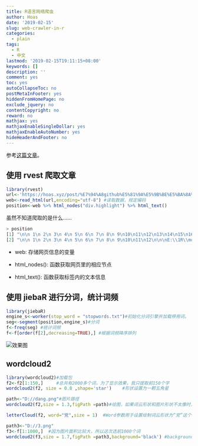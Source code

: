 ```yaml
---
title: R语言网络爬虫
author: Hoas
date: '2019-02-15'
slug: web-crawler-in-r
categories:
  - plain
tags:
  - R
  - 中文
lastmod: '2019-02-15T19:11:15+08:00'
keywords: []
description: ''
comment: yes
toc: yes
autoCollapseToc: no
postMetaInFooter: yes
hiddenFromHomePage: no
exclude_jquery: no
contentCopyright: no
reward: no
mathjax: yes
mathjaxEnableSingleDollar: yes
mathjaxEnableAutoNumber: yes
hideHeaderAndFooter: no
---
```

参考[这篇文章](https://mp.weixin.qq.com/s?__biz=MzIwNjU2NDcyMg==&mid=2247483918&idx=1&sn=c5edfea2a59c698359c202d50bfbb16c&chksm=971efe13a0697705745b847bdd285eb36da01a2c103a86c402631305c8680ee556e2e1b834b4&scene=21#wechat_redirect)。
<!--more-->
 
## 使用 __rvest__ 爬取文章

```r
library(rvest)
url<-'https://hoas.xyz/post/%E7%94%A8github%E5%81%9A%E5%9B%BE%E5%BA%8A%E7%9A%84%E5%B0%9D%E8%AF%95/'
web<-read_html(url,encoding="utf-8") #读取数据，规定编码
position<-web %>% html_nodes("div.highlight") %>% html_text()
```
虽然不知道爬取的是什么……

```r
> position
[1] "\n\n 1\n 2\n 3\n 4\n 5\n 6\n 7\n 8\n 9\n10\n11\n12\n13\n14\n15\n16\n17\n18\n\n\nE:\\1R\\mdphotos>echo \"# MarkdownPhotos\" >> README.md\n\nE:\\1R\\mdphotos>git init\nInitialized empty Git repository in E:/1R/mdphotos/.git/\n\nE:\\1R\\mdphotos>git add README.md\n\nE:\\1R\\mdphotos>git commit -m \"first commit\"\n[master (root-commit) d675236] first commit\n 1 file changed, 1 insertion(+)\n create mode 100644 README.md\n\nE:\\1R\\mdphotos>git remote add origin https://github.com/hoasxyz/MarkdownPhotos.git\n\nE:\\1R\\mdphotos>git push -u origin master\nfatal: unable to access 'https://github.com/hoasxyz/MarkdownPhotos.git/': error setting certificate verify locations:\n  CAfile: E:/!Learning_R_is_awesome!/Git/mingw64/ssl/certs/ca-bundle.crt\n  CApath: none\n"
[2] "\n\n 1\n 2\n 3\n 4\n 5\n 6\n 7\n 8\n 9\n10\n11\n12\n\n\nE:\\1R\\mdphotos>git config --system http.sslcainfo \"E:\\1R\\Git\\mingw64\\ssl\\certs\\ca-bundle.crt\"\n\nE:\\1R\\mdphotos>git push -u origin master\nEnumerating objects: 6, done.\nCounting objects: 100% (6/6), done.\nDelta compression using up to 4 threads\nCompressing objects: 100% (2/2), done.\nWriting objects: 100% (6/6), 457 bytes | 228.00 KiB/s, done.\nTotal 6 (delta 0), reused 0 (delta 0)\nTo https://github.com/hoasxyz/MarkdownPhotos.git\n * [new branch]      master -> master\nBranch 'master' set up to track remote branch 'master' from 'origin'.\n" 
```
- web: 存储网页信息的变量

- html_nodes(): 函数获取网页里的相应节点

- html_text(): 函数获取标签内的文本信息

## 使用 __jiebaR__ 进行分词，统计词频

```r
library(jiebaR)
engine_s<-worker(stop_word = "stopwords.txt")#初始化分词引擎并加载停用词。
seg<-segment(position,engine_s)#分词
f<-freq(seg) #统计词频
f<-f[order(f[2],decreasing=TRUE),] #根据词频降序排列
```
![效果图](http://mmbiz.qpic.cn/mmbiz_png/gCNQ1sBAAibmQOyyYg698ImDVpvz58N94c1UrKajGrfokZz9eVhCgpSI1N3CYEaREkV0feichaxztdEic1bksBGIg/640?wx_fmt=png&tp=webp&wxfrom=5&wx_lazy=1&wx_co=1)

## __wordcloud2__

```r
library(wordcloud2)#加载包
f2<-f2[1:150,]     #总共有2000多个词，为了显示效果，我只提取前150个字
wordcloud2(f2, size = 0.8 ,shape='star')    #形状设置为一颗五角星
```

```r
path<-"D://dang.png"#图片路径
wordcloud2(f2,size = 1.3,figPath =path)#绘图，如果词云形状和图片形状不太像时，可以调节size值
```

```r
letterCloud(f2, word="党",size = 1)  #Word参数用于设置绘制词云形状为“党”这个字。
```

```r
path3<-"D://3.png"
f3<-f[1:1000,]  #因为图片面积比较大，所以这次选前1000个词 
wordcloud2(f3,size = 1.7,figPath =path3,background='black') #background用于设置背景颜色，为了便于观察我设置为黑色
```
